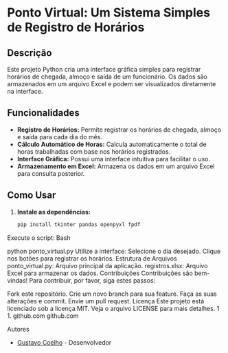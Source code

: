 # Ponto Virtual: Um Sistema Simples de Registro de Horários

## Descrição
Este projeto Python cria uma interface gráfica simples para registrar horários de chegada, almoço e saída de um funcionário. Os dados são armazenados em um arquivo Excel e podem ser visualizados diretamente na interface.

## Funcionalidades
* **Registro de Horários:** Permite registrar os horários de chegada, almoço e saída para cada dia do mês.
* **Cálculo Automático de Horas:** Calcula automaticamente o total de horas trabalhadas com base nos horários registrados.
* **Interface Gráfica:** Possui uma interface intuitiva para facilitar o uso.
* **Armazenamento em Excel:** Armazena os dados em um arquivo Excel para consulta posterior.

## Como Usar
1. **Instale as dependências:**
   ```bash
   pip install tkinter pandas openpyxl fpdf
Execute o script:
Bash

python ponto_virtual.py
Utilize a interface:
Selecione o dia desejado.
Clique nos botões para registrar os horários.
Estrutura de Arquivos
ponto_virtual.py: Arquivo principal da aplicação.
registros.xlsx: Arquivo Excel para armazenar os dados.
Contribuições
Contribuições são bem-vindas! Para contribuir, por favor, siga estes passos:

Fork este repositório.
Crie um novo branch para sua feature.
Faça as suas alterações e commit.
Envie um pull request.
Licença
Este projeto está licenciado sob a licença MIT. Veja o arquivo LICENSE para mais detalhes. 1    
1.
github.com
github.com

Autores
- [Gustavo Coelho](https://github.com/Gustavo-gcr) - Desenvolvedor
